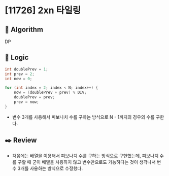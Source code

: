 # [11726] 2xn 타일링

## :pushpin: **Algorithm**

DP

## :round_pushpin: **Logic**

```java
int doublePrev = 1;
int prev = 2;
int now = 0;

for (int index = 2; index < N; index++) {
    now = (doublePrev + prev) % DIV;
    doublePrev = prev;
    prev = now;
}
```

- 변수 3개를 사용해서 피보나치 수를 구하는 방식으로 N - 1까지의 경우의 수를 구한다.

## :black_nib: **Review**

- 처음에는 배열을 이용해서 피보나치 수를 구하는 방식으로 구현했는데, 피보나치 수를 구할 때 굳이 배열을 사용하지 않고 변수만으로도 가능하다는 것이 생각나서 변수 3개를 사용하는 방식으로 수정했다.